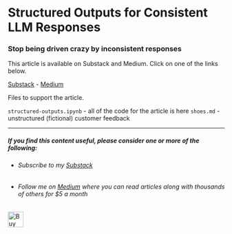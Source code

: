 # Structured Outputs for Consistent LLM Responses

### Stop being driven crazy by inconsistent responses

This article is available on Substack and Medium. Click on one of the links below.

[Substack](https://technofile.substack.com/p/structured-outputs-for-consistent) - [Medium]()


Files to support the article.

``structured-outputs.ipynb`` - all  of the code for the article is here
``shoes.md`` - unstructured (fictional) customer feedback 

---

##### If you find this content useful, please consider one or more of the following:

- ###### Subscribe to my [Substack](https://technofile.substack.com/)
  
- ###### Follow me on [Medium](https://medium.com/@alan-jones) where you can read articles along with thousands of others for $5 a month
  
<a href='https://ko-fi.com/M4M64THKG' target='_blank'><img height='36' style='border:0px;height:36px;' src='https://storage.ko-fi.com/cdn/kofi2.png?v=3' border='0' alt='Buy Me a Coffee at ko-fi.com' /></a>